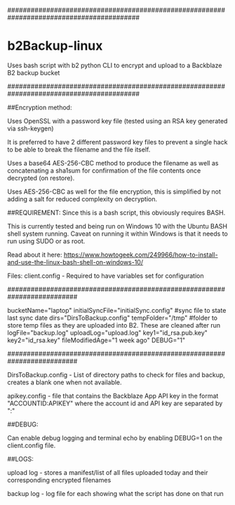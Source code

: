 ##########################################################################################
# b2Backup-linux
 Uses bash script with b2 python CLI to encrypt and upload to a Backblaze B2 backup bucket


##########################################################################################

##Encryption method:

Uses OpenSSL with a password key file (tested using an RSA key generated via ssh-keygen)

It is preferred to have 2 different password key files to prevent a single hack to be able to break the filename and the file itself. 

Uses a base64 AES-256-CBC method to produce the filename as well as concatenating a sha1sum for confirmation of the file contents once decrypted (on restore).

Uses AES-256-CBC as well for the file encryption, this is simplified by not adding a salt for reduced complexity on decryption. 


##REQUIREMENT:
Since this is a bash script, this obviously requires BASH. 

This is currently tested and being run on Windows 10 with the Ubuntu BASH shell system running. Caveat on running it within Windows is that it needs to run using SUDO or as root. 

Read about it here: https://www.howtogeek.com/249966/how-to-install-and-use-the-linux-bash-shell-on-windows-10/



Files:
client.config - Required to have variables set for configuration 

##########################################################################

 bucketName="laptop"
 initialSyncFile="initialSync.config" #sync file to state last sync date
 dirs="DirsToBackup.config"
 tempFolder="/tmp"             #folder to store temp files as they are uploaded into B2. These are cleaned after run
 logFile="backup.log"
 uploadLog="upload.log"
 key1="id_rsa.pub.key"
 key2="id_rsa.key"
 fileModifiedAge="1 week ago"
 DEBUG="1"

##########################################################################

DirsToBackup.config - List of directory paths to check for files and backup, creates a blank one when not available.

apikey.config - file that contains the Backblaze App API key in the format "ACCOUNTID:APIKEY" where the account id and API key are separated by ":"

##DEBUG:

Can enable debug logging and terminal echo by enabling DEBUG=1 on the client.config file.

##LOGS:

upload log - stores a manifest/list of all files uploaded today and their corresponding encrypted filenames

backup log - log file for each showing what the script has done on that run



